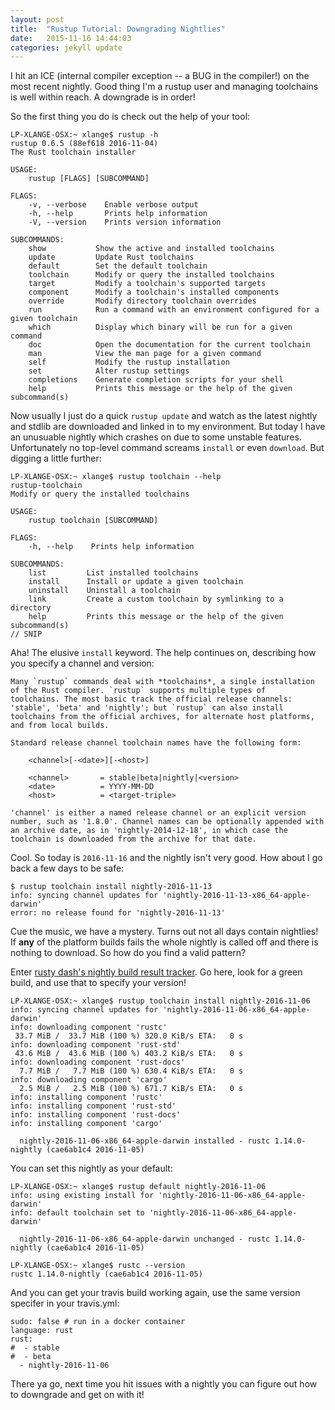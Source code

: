 ```yaml
---
layout: post
title:  "Rustup Tutorial: Downgrading Nightlies"
date:   2015-11-16 14:44:03
categories: jekyll update
---
```


I hit an ICE (internal compiler exception -- a BUG in the compiler!) on the most recent nightly. Good thing I'm a rustup user and managing toolchains is well within reach. A downgrade is in order!

So the first thing you do is check out the help of your tool:

```
LP-XLANGE-OSX:~ xlange$ rustup -h
rustup 0.6.5 (88ef618 2016-11-04)
The Rust toolchain installer

USAGE:
    rustup [FLAGS] [SUBCOMMAND]

FLAGS:
    -v, --verbose    Enable verbose output
    -h, --help       Prints help information
    -V, --version    Prints version information

SUBCOMMANDS:
    show           Show the active and installed toolchains
    update         Update Rust toolchains
    default        Set the default toolchain
    toolchain      Modify or query the installed toolchains
    target         Modify a toolchain's supported targets
    component      Modify a toolchain's installed components
    override       Modify directory toolchain overrides
    run            Run a command with an environment configured for a given toolchain
    which          Display which binary will be run for a given command
    doc            Open the documentation for the current toolchain
    man            View the man page for a given command
    self           Modify the rustup installation
    set            Alter rustup settings
    completions    Generate completion scripts for your shell
    help           Prints this message or the help of the given subcommand(s)
```

Now usually I just do a quick `rustup update` and watch as the latest nightly and stdlib are downloaded and
linked in to my environment. But today I have an unusuable nightly which crashes on due to some unstable
features. Unfortunately no top-level command screams `install` or even `download`. But digging a little further:

```
LP-XLANGE-OSX:~ xlange$ rustup toolchain --help
rustup-toolchain
Modify or query the installed toolchains

USAGE:
    rustup toolchain [SUBCOMMAND]

FLAGS:
    -h, --help    Prints help information

SUBCOMMANDS:
    list         List installed toolchains
    install      Install or update a given toolchain
    uninstall    Uninstall a toolchain
    link         Create a custom toolchain by symlinking to a directory
    help         Prints this message or the help of the given subcommand(s)
// SNIP
```

Aha! The elusive `install` keyword. The help continues on, describing how you specify a channel and version:

```
Many `rustup` commands deal with *toolchains*, a single installation
of the Rust compiler. `rustup` supports multiple types of
toolchains. The most basic track the official release channels:
'stable', 'beta' and 'nightly'; but `rustup` can also install
toolchains from the official archives, for alternate host platforms,
and from local builds.

Standard release channel toolchain names have the following form:

    <channel>[-<date>][-<host>]

    <channel>       = stable|beta|nightly|<version>
    <date>          = YYYY-MM-DD
    <host>          = <target-triple>

'channel' is either a named release channel or an explicit version
number, such as '1.8.0'. Channel names can be optionally appended with
an archive date, as in 'nightly-2014-12-18', in which case the
toolchain is downloaded from the archive for that date.
```

Cool. So today is `2016-11-16` and the nightly isn't very good. How about I go back a few days to be safe:

```
$ rustup toolchain install nightly-2016-11-13
info: syncing channel updates for 'nightly-2016-11-13-x86_64-apple-darwin'
error: no release found for 'nightly-2016-11-13'
```

Cue the music, we have a mystery. Turns out not all days contain nightlies! If **any** of the platform builds
fails the whole nightly is called off and there is nothing to download. So how do you find a valid pattern?

Enter [rusty dash's nightly build result tracker](http://rusty-dash.com/nightlies). Go here, look for a green
build, and use that to specify your version!

```
LP-XLANGE-OSX:~ xlange$ rustup toolchain install nightly-2016-11-06
info: syncing channel updates for 'nightly-2016-11-06-x86_64-apple-darwin'
info: downloading component 'rustc'
 33.7 MiB /  33.7 MiB (100 %) 320.0 KiB/s ETA:   0 s
info: downloading component 'rust-std'
 43.6 MiB /  43.6 MiB (100 %) 403.2 KiB/s ETA:   0 s
info: downloading component 'rust-docs'
  7.7 MiB /   7.7 MiB (100 %) 630.4 KiB/s ETA:   0 s
info: downloading component 'cargo'
  2.5 MiB /   2.5 MiB (100 %) 671.7 KiB/s ETA:   0 s
info: installing component 'rustc'
info: installing component 'rust-std'
info: installing component 'rust-docs'
info: installing component 'cargo'

  nightly-2016-11-06-x86_64-apple-darwin installed - rustc 1.14.0-nightly (cae6ab1c4 2016-11-05)
```

You can set this nightly as your default:

```
LP-XLANGE-OSX:~ xlange$ rustup default nightly-2016-11-06
info: using existing install for 'nightly-2016-11-06-x86_64-apple-darwin'
info: default toolchain set to 'nightly-2016-11-06-x86_64-apple-darwin'

  nightly-2016-11-06-x86_64-apple-darwin unchanged - rustc 1.14.0-nightly (cae6ab1c4 2016-11-05)

LP-XLANGE-OSX:~ xlange$ rustc --version
rustc 1.14.0-nightly (cae6ab1c4 2016-11-05)
```

And you can get your travis build working again, use the same version specifer in your travis.yml:

```
sudo: false # run in a docker container
language: rust
rust:
#  - stable
#  - beta
  - nightly-2016-11-06
```

There ya go, next time you hit issues with a nightly you can figure out how to downgrade and get on with it!

